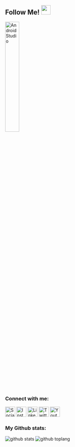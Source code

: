 ## Follow Me! <img src="https://raw.githubusercontent.com/iampavangandhi/iampavangandhi/master/gifs/Hi.gif" width="30px"></h2>

<p>
  <img alt="Android Studio" src="https://miro.medium.com/max/800/1*zzTEyTwyy7jXibtqVWg84Q.gif" width="30%" />
</p>

### Connect with me:
<a href="https://sociabuzz.com/azharrvldi_/donate" target="_blank"><img src="https://img.shields.io/badge/Buy_Me_A_Coffee-FFDD00?style=for-the-badge&logo=buy-me-a-coffee&logoColor=black" height="32px" alt="Sociabuzz"></a>
<a href="https://www.instagram.com/azhardvls_" target="_blank"><img src="https://img.shields.io/badge/Instagram-%23E4405F.svg?&style=flat-square&logo=instagram&logoColor=white" height="32px" alt="Instagram"></a>
<a href="https://www.linkedin.com/in/azhar-rivaldi" target="_blank"><img src="https://img.shields.io/badge/linkedin-%230077B5.svg?&style=for-the-badge&logo=linkedin&logoColor=white" height="32px" alt="LinkedIn"></a>
<a href="https://www.twitter.com/azharrvldi_" target="_blank"><img src="https://img.shields.io/badge/twitter-%231DA1F2.svg?&style=for-the-badge&logo=twitter&logoColor=white" height="32px" alt="Twitter"></a>
<a href="https://www.youtube.com/channel/UCBXvboJdq9BSqSaZtSZhxyA" target="_blank"><img src="https://img.shields.io/badge/youtube-%23FF0000.svg?&style=for-the-badge&logo=youtube&logoColor=white" height="32px" alt="Youtube"></a>

### My Github stats:
![github stats](https://github-readme-stats.vercel.app/api?username=AzharRivaldi&show_icons=true&theme=radical)
![github toplang](https://github-readme-stats.vercel.app/api/top-langs/?username=AzharRivaldi&layout=compact&theme=nightowl)

